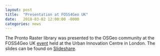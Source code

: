 ```yaml
---
layout: post
title:  "Presentation at FOSS4Geo UK"
date:   2018-03-02 12:00:00 -0000
categories: news
---
```

The Pronto Raster library was presented to the OSGeo community at the FOSS4Geo UK [event](http://uk.osgeo.org/foss4guk2018/) held at the Urban Innovation Centre in London. The slides can be found on [Slideshare](https://www.slideshare.net/AlexHagenZanker/pronto-raster-v3). 